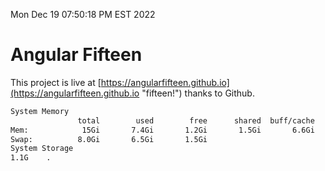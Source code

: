 Mon Dec 19 07:50:18 PM EST 2022

# Angular Fifteen


This project is live at [https://angularfifteen.github.io](https://angularfifteen.github.io "fifteen!") thanks to Github.

```bash
System Memory
               total        used        free      shared  buff/cache   available
Mem:            15Gi       7.4Gi       1.2Gi       1.5Gi       6.6Gi       5.8Gi
Swap:          8.0Gi       6.5Gi       1.5Gi
System Storage
1.1G	.
```
```bash
